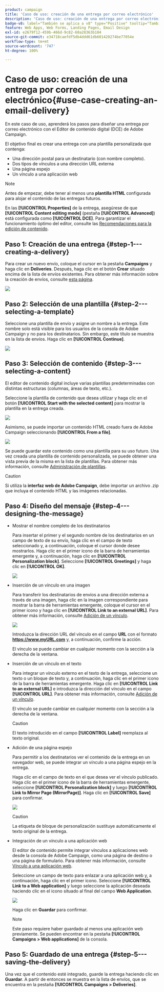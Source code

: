 ```yaml
---
product: campaign
title: 'Caso de uso: creación de una entrega por correo electrónico'
description: 'Caso de uso: creación de una entrega por correo electrónico'
badge-v8: label="También se aplica a v8" type="Positive" tooltip="También se aplica a Campaign v8"
feature: Web Apps, Web Forms, Landing Pages, Email Design
exl-id: e2679f12-459b-466d-9c82-60a28363b104
source-git-commit: e34718caefdf5db4ddd61db601420274be77054e
workflow-type: tm+mt
source-wordcount: '747'
ht-degree: 100%

---
```


# Caso de uso: creación de una entrega por correo electrónico{#use-case-creating-an-email-delivery}



En este caso de uso, aprenderá los pasos para diseñar una entrega por correo electrónico con el Editor de contenido digital (DCE) de Adobe Campaign.

El objetivo final es crear una entrega con una plantilla personalizada que contenga:

* Una dirección postal para un destinatario (con nombre completo).
* Dos tipos de vínculos a una dirección URL externa
* Una página espejo
* Un vínculo a una aplicación web

>[!NOTE]
>
>Antes de empezar, debe tener al menos una **plantilla HTML** configurada para alojar el contenido de las entregas futuros.
>
>En las **[!UICONTROL Properties]** de la entrega, asegúrese de que **[!UICONTROL Content editing mode]** (pestaña **[!UICONTROL Advanced]**) está configurada como **[!UICONTROL DCE]**. Para garantizar el funcionamiento óptimo del editor, consulte las [Recomendaciones para la edición de contenido](content-editing-best-practices.md).

## Paso 1: Creación de una entrega {#step-1---creating-a-delivery}

Para crear un nuevo envío, coloque el cursor en la pestaña **Campaigns** y haga clic en **Deliveries**. Después, haga clic en el botón **Crear** situado encima de la lista de envíos existentes. Para obtener más información sobre la creación de envíos, consulte [esta página](../../delivery/using/about-email-channel.md).

![](assets/delivery_step_1.png)

## Paso 2: Selección de una plantilla {#step-2---selecting-a-template}

Seleccione una plantilla de envío y asigne un nombre a la entrega. Este nombre solo está visible para los usuarios de la consola de Adobe Campaign y no para los destinatarios. Sin embargo, este título se muestra en la lista de envíos. Haga clic en **[!UICONTROL Continue]**.

![](assets/dce_delivery_model.png)

## Paso 3: Selección de contenido {#step-3---selecting-a-content}

El editor de contenido digital incluye varias plantillas predeterminadas con distintas estructuras (columnas, áreas de texto, etc.).

Seleccione la plantilla de contenido que desea utilizar y haga clic en el botón **[!UICONTROL Start with the selected content]** para mostrar la plantilla en la entrega creada.

![](assets/dce_select_model.png)

Asimismo, se puede importar un contenido HTML creado fuera de Adobe Campaign seleccionando **[!UICONTROL From a file]**.

![](assets/dce_select_from_file_template.png)

Se puede guardar este contenido como una plantilla para su uso futuro. Una vez creada una plantilla de contenido personalizada, se puede obtener una vista previa de la misma en la lista de plantillas. Para obtener más información, consulte [Administración de plantillas](template-management.md).

>[!CAUTION]
>
>Si utiliza la **interfaz web de Adobe Campaign**, debe importar un archivo .zip que incluya el contenido HTML y las imágenes relacionadas.

## Paso 4: Diseño del mensaje {#step-4---designing-the-message}

* Mostrar el nombre completo de los destinatarios

  Para insertar el primer y el segundo nombre de los destinatarios en un campo de texto de su envío, haga clic en el campo de texto seleccionado y, a continuación, coloque el cursor donde desee mostrarlos. Haga clic en el primer icono de la barra de herramientas emergente y, a continuación, haga clic en **[!UICONTROL Personalization block]**. Seleccione **[!UICONTROL Greetings]** y haga clic en **[!UICONTROL OK]**.

  ![](assets/dce_personalizationblock_greetings.png)

* Inserción de un vínculo en una imagen

  Para transferir los destinatarios de envíos a una dirección externa a través de una imagen, haga clic en la imagen correspondiente para mostrar la barra de herramientas emergente, coloque el cursor en el primer icono y haga clic en **[!UICONTROL Link to an external URL]**. Para obtener más información, consulte [Adición de un vínculo](editing-content.md#adding-a-link).

  ![](assets/dce_externalpage.png)

  Introduzca la dirección URL del vínculo en el campo **URL** con el formato **https://www.myURL.com** y, a continuación, confirme la acción.

  El vínculo se puede cambiar en cualquier momento con la sección a la derecha de la ventana.

* Inserción de un vínculo en el texto

  Para integrar un vínculo externo en el texto de la entrega, seleccione un texto o un bloque de texto y, a continuación, haga clic en el primer icono de la barra de herramientas emergente. Haga clic en **[!UICONTROL Link to an external URL]** e introduzca la dirección del vínculo en el campo **[!UICONTROL URL]**. Para obtener más información, consulte [Adición de un vínculo](editing-content.md#adding-a-link).

  El vínculo se puede cambiar en cualquier momento con la sección a la derecha de la ventana.

  >[!CAUTION]
  >
  >El texto introducido en el campo **[!UICONTROL Label]** reemplaza al texto original.

* Adición de una página espejo

  Para permitir a los destinatarios ver el contenido de la entrega en un navegador web, se puede integrar un vínculo a una página espejo en la entrega.

  Haga clic en el campo de texto en el que desea ver el vínculo publicado. Haga clic en el primer icono de la barra de herramientas emergente, seleccione **[!UICONTROL Personalization block]** y luego **[!UICONTROL Link to Mirror Page (MirrorPage)]**. Haga clic en **[!UICONTROL Save]** para confirmar.

  ![](assets/dce_mirrorpage.png)

  >[!CAUTION]
  >
  >La etiqueta de bloque de personalización sustituye automáticamente el texto original de la entrega.

* Integración de un vínculo a una aplicación web

  El editor de contenido permite integrar vínculos a aplicaciones web desde la consola de Adobe Campaign, como una página de destino o una página de formulario. Para obtener más información, consulte [Vínculo a una aplicación web](editing-content.md#link-to-a-web-application).

  Seleccione un campo de texto para enlazar a una aplicación web y, a continuación, haga clic en el primer icono. Seleccione **[!UICONTROL Link to a Web application]** y luego seleccione la aplicación deseada haciendo clic en el icono situado al final del campo **Web Application**.

  ![](assets/dce_webapp.png)

  Haga clic en **Guardar** para confirmar.

  >[!NOTE]
  >
  >Este paso requiere haber guardado al menos una aplicación web previamente. Se pueden encontrar en la pestaña **[!UICONTROL Campaigns > Web applications]** de la consola.

## Paso 5: Guardado de una entrega {#step-5---saving-the-delivery}

Una vez que el contenido esté integrado, guarde la entrega haciendo clic en **Guardar**. A partir de entonces se muestra en la lista de envíos, que se encuentra en la pestaña **[!UICONTROL Campaigns > Deliveries]**.
